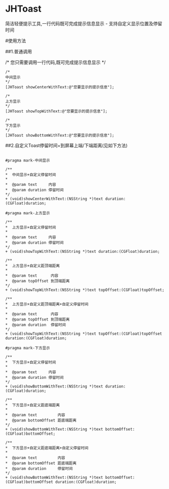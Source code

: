 # JHToast
简洁轻便提示工具,一行代码既可完成提示信息显示 - 支持自定义显示位置及停留时间

#使用方法

##1.普通调用

   /*
   您只需要调用一行代码,既可完成提示信息显示
    */

    /*
    中间显示
    */
    [JHToast showCenterWithText:@"您要显示的提示信息"];

    /*
    上方显示
    */
    [JHToast showTopWithText:@"您要显示的提示信息"];

    /*
    下方显示
    */
    [JHToast showBottomWithText:@"您要显示的提示信息"];

##2.自定义Toast停留时间+到屏幕上端/下端距离(见如下方法)
```

#pragma mark-中间显示

/**
*  中间显示+自定义停留时间
*
*  @param text     内容
*  @param duration 停留时间
*/
+ (void)showCenterWithText:(NSString *)text duration:(CGFloat)duration;

#pragma mark-上方显示

/**
*  上方显示+自定义停留时间
*
*  @param text     内容
*  @param duration 停留时间
*/
+ (void)showTopWithText:(NSString *)text duration:(CGFloat)duration;

/**
*  上方显示+自定义距顶端距离
*
*  @param text      内容
*  @param topOffset 到顶端距离
*/
+ (void)showTopWithText:(NSString *)text topOffset:(CGFloat)topOffset;

/**
*  上方显示+自定义距顶端距离+自定义停留时间
*
*  @param text      内容
*  @param topOffset 到顶端距离
*  @param duration  停留时间
*/
+ (void)showTopWithText:(NSString *)text topOffset:(CGFloat)topOffset duration:(CGFloat)duration;

#pragma mark-下方显示

/**
*  下方显示+自定义停留时间
*
*  @param text     内容
*  @param duration 停留时间
*/
+ (void)showBottomWithText:(NSString *)text duration:(CGFloat)duration;

/**
*  下方显示+自定义距底端距离
*
*  @param text         内容
*  @param bottomOffset 距底端距离
*/
+ (void)showBottomWithText:(NSString *)text bottomOffset:(CGFloat)bottomOffset;

/**
*  下方显示+自定义距底端距离+自定义停留时间
*
*  @param text         内容
*  @param bottomOffset 距底端距离
*  @param duration     停留时间
*/
+ (void)showBottomWithText:(NSString *)text bottomOffset:(CGFloat)bottomOffset duration:(CGFloat)duration;

```

